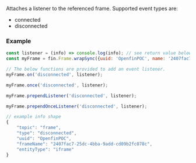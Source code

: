 Attaches a listener to the referenced frame. Supported event types are:

* connected
* disconnected

### Example

````js
const listener = (info) => console.log(info); // see return value below
const myFrame = fin.Frame.wrapSync({uuid: 'OpenfinPOC', name: '2407fac7-25dc-4bba-9add-cd09b2fc078c'});

// The below functions are provided to add an event listener.
myFrame.on('disconnected', listener);

myFrame.once('disconnected', listener);

myFrame.prependListener('disconnected', listener);

myFrame.prependOnceListener('disconnected', listener);

// example info shape
{
    "topic": "frame",
    "type": "disconnected",
    "uuid": "OpenfinPOC",
    "frameName": "2407fac7-25dc-4bba-9add-cd09b2fc078c",
    "entityType": "iframe"
}

````
